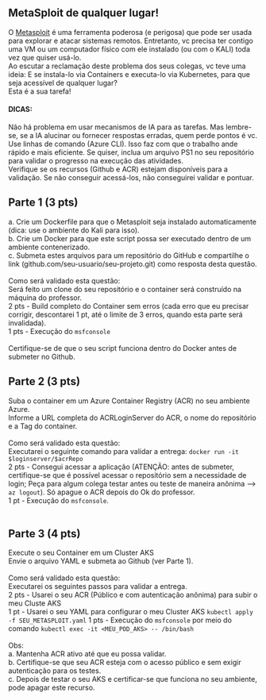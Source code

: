  ## MetaSploit de qualquer lugar!

O [Metasploit](https://www.metasploit.com) é uma ferramenta poderosa (e perigosa) que pode ser usada para explorar e atacar sistemas remotos. Entretanto, vc precisa ter contigo uma VM ou um computador físico com ele instalado (ou com o KALI) toda vez que quiser usá-lo.<br />
Ao escutar a reclamação deste problema dos seus colegas, vc teve uma ideia: E se instala-lo via Containers e executa-lo via Kubernetes, para que seja acessível de qualquer lugar?<br />
Esta é a sua tarefa! <br />



#### DICAS:

Não há problema em usar mecanismos de IA para as tarefas. Mas lembre-se, se a IA alucinar ou fornecer respostas erradas, quem perde pontos é vc.<br />
Use linhas de comando (Azure CLI). Isso faz com que o trabalho ande rápido e mais eficiente. Se quiser, inclua um arquivo PS1 no seu repositório para validar o progresso na execução das atividades.<br />
Verifique se os recursos (Github e ACR) estejam disponíveis para a validação. Se não conseguir acessá-los, não conseguirei validar e pontuar. 

## Parte 1 (3 pts)
a. Crie um Dockerfile para que o Metasploit seja instalado automaticamente (dica: use o ambiente do Kali para isso).<br />
b. Crie um Docker para que este script possa ser executado dentro de um ambiente contenerizado.<br />
c. Submeta estes arquivos para um repositório do GitHub e compartilhe o link (github.com/seu-usuario/seu-projeto.git) como resposta desta questão.<br />
<br />
Como será validado esta questão:<br />
Será feito um clone do seu repositório e o container será construído na máquina do professor.<br />
2 pts - Build completo do Container sem erros (cada erro que eu precisar corrigir, descontarei 1 pt, até o limite de 3 erros, quando esta parte será invalidada).<br />
1 pts - Execução do ```msfconsole```<br />
<br />
Certifique-se de que o seu script funciona dentro do Docker antes de submeter no Github.<br />

## Parte 2 (3 pts)
Suba o container em um Azure Container Registry (ACR) no seu ambiente Azure.<br />
Informe a URL completa do ACRLoginServer do ACR, o nome do repositório e a Tag do container.<br />
<br />
Como será validado esta questão:<br />
Executarei o seguinte comando para validar a entrega: ```docker run -it $loginserver/$acrRepo```<br />
2 pts - Consegui acessar a aplicação (ATENÇÃO: antes de submeter, certifique-se que é possível acessar o repositório sem a necessidade de login; Peça para algum colega testar antes ou teste de maneira anônima --> ```az logout```). Só apague o ACR depois do Ok do professor.<br />
1 pt  - Execução do ```msfconsole```.<br />
<br />

## Parte 3 (4 pts)
Execute o seu Container em um Cluster AKS<br />
Envie o arquivo YAML e submeta ao Github (ver Parte 1).<br />
<br />
Como será validado esta questão:<br />
Executarei os seguintes passos para validar a entrega. <br />
2 pts - Usarei o seu ACR (Público e com autenticação anônima) para subir o meu Cluste AKS<br />
1 pt  - Usarei o seu YAML para configurar o meu Cluster AKS ```kubectl apply -f SEU_METASPLOIT.yaml```
1 pts - Execução do ```msfconsole``` por meio do comando ```kubectl exec -it <MEU_POD_AKS> -- /bin/bash```<br />
<br />
Obs: <br />
a. Mantenha ACR ativo até que eu possa validar. <br />
b. Certifique-se que seu ACR esteja com o acesso público e sem exigir autenticação para os testes. <br />
c. Depois de testar o seu AKS e certificar-se que funciona no seu ambiente, pode apagar este recurso. 
